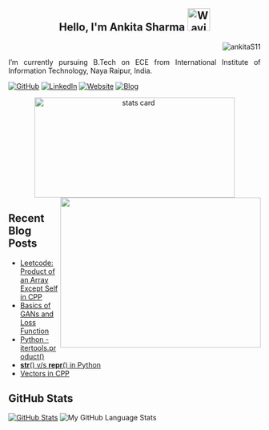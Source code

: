 
<h2 align="center"> Hello, I'm Ankita Sharma <img src="https://raw.githubusercontent.com/nixin72/nixin72/master/wave.gif" alt="Waving hand animated gif" height="45" width="45" /></h2>
<p align="right"> <img src="https://komarev.com/ghpvc/?username=ankitaS11&label=Profile%20views&color=0e75b6&style=flat" alt="ankitaS11" /></p>

<p align = "justify">
I’m currently pursuing B.Tech on ECE from International Institute of Information Technology, Naya Raipur, India. 

[![GitHub](https://img.shields.io/badge/GitHub-ankitaS11-red)](https://github.com/ankitaS11)
[![LinkedIn](https://img.shields.io/badge/LinkedIn-Ankita\Sharma-blue)](https://www.linkedin.com/in/ankita-sharma-aabba8194/)
[![Website](https://img.shields.io/badge/Website-ankitaS11.github.io-green)](https://ankitas11.github.io/)
[![Blog](https://img.shields.io/badge/Blog-ankitaS11.github.io/blog-yellowgreen)](https://ankitas11.github.io/posts/)
</p>

<p align = "center">
<a align= "center" href="https://github.com/ankitaS11">
<img alt= "stats card" height="200px" width="400" src="https://github-readme-streak-stats.herokuapp.com/?user=ankitaS11&theme=radical">
<img align="right" height="300" width="400" src="https://data.whicdn.com/images/222319615/original.gif" /> </a>
</p>

## Recent Blog Posts
<!-- BLOG-POST-LIST:START -->
- [Leetcode: Product of an Array Except Self in CPP](https://jai-dewani.github.io/blogs/one-stop-solution-to-sharing-your-resume/)
- [Basics of GANs and Loss Function](https://jai-dewani.github.io/blogs/extract-wifi-passwords/)
- [Python - itertools.product()](https://jai-dewani.github.io/blogs/windows-file-structure/)
- [__str__() v/s __repr__() in Python](https://jai-dewani.github.io/blogs/carl-zeiss-interview-experience/)
- [Vectors in CPP](https://jai-dewani.github.io/blogs/automate-whatsapp/)
<!-- BLOG-POST-LIST:END -->

## GitHub Stats
[![GitHub Stats](https://github-readme-stats.vercel.app/api?username=ankitaS11&show_icons=true&icon_color=805AD5&text_color=718096&bg_color=ffffff00&hide_title=true&include_all_commits=true&count_private=true&hide_border=true)](https://ankitaS11.github.io)
![My GitHub Language Stats](https://github-readme-stats.vercel.app/api/top-langs/?username=ankitaS11&langs_count=5&theme=tokyonight)
